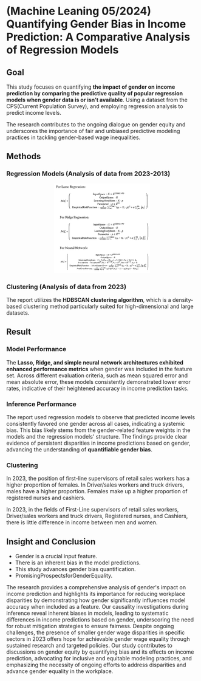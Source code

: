 # (Machine Leaning 05/2024) Quantifying Gender Bias in Income Prediction: A Comparative Analysis of Regression Models

## Goal
This study focuses on quantifying **the impact of gender on income prediction by comparing the predictive quality of popular regression models when gender data is or isn’t available**. 
Using a dataset from the CPS(Current Population Survey), and employing regression analysis to predict income levels.

The research contributes to the ongoing dialogue on gender equity and underscores the importance of fair and unbiased predictive modeling practices in tackling gender-based wage inequalities.

## Methods
### Regression Models (Analysis of data from 2023-2013)
<div align="center">
  <img src="./Images/Model Morphisms.png" alt=" Regression Model Morphisms" width="50%" height="auto">
</div>

### Clustering (Analysis of data from 2023)
The report utilizes the **HDBSCAN clustering algorithm**, which is a density-based clustering method particularly suited for high-dimensional and large datasets.

## Result
### Model Performance
The **Lasso, Ridge, and simple neural network architectures exhibited enhanced performance metrics** when gender was included in the feature set. Across different evaluation criteria, such as mean squared error and mean absolute error, these models consistently demonstrated lower error rates, indicative of their heightened accuracy in income prediction tasks.

### Inference Performance
The report used regression models to observe that predicted income levels consistently favored one gender across all cases, indicating a systemic bias. This bias likely stems from the gender-related feature weights in the models and the regression models' structure. The findings provide clear evidence of persistent disparities in income predictions based on gender, advancing the understanding of **quantifiable gender bias**.

### Clustering
In 2023, the position of first-line supervisors of retail sales workers has a higher proportion of females. In Driver/sales workers and truck drivers, males have a higher proportion. Females make up a higher proportion of registered nurses and cashiers.

In 2023, in the fields of First-Line supervisors of retail sales workers, Driver/sales workers and truck drivers, Registered nurses, and Cashiers, there is little difference in income between men and women.

## Insight and Conclusion
* Gender is a crucial input feature.
* There is an inherent bias in the model predictions.
* This study advances gender bias quantification.
* PromisingProspectsforGenderEquality.

The research provides a comprehensive analysis of gender's impact on income prediction and highlights its importance for reducing workplace disparities by demonstrating how gender significantly influences model accuracy when included as a feature. Our causality investigations during inference reveal inherent biases in models, leading to systematic differences in income predictions based on gender, underscoring the need for robust mitigation strategies to ensure fairness. Despite ongoing challenges, the presence of smaller gender wage disparities in specific sectors in 2023 offers hope for achievable gender wage equality through sustained research and targeted policies. Our study contributes to discussions on gender equity by quantifying bias and its effects on income prediction, advocating for inclusive and equitable modeling practices, and emphasizing the necessity of ongoing efforts to address disparities and advance gender equality in the workplace.
